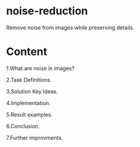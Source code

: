 # noise-reduction
Remove noise from images while preserving details.

# Content
1.What are noise in images?

2.Task Definitions.

3.Solution Key Ideas.

4.Implementation.

5.Result examples.

6.Conclusion.

7.Further improvments.
